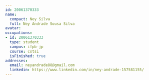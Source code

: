 ```yaml
---
id: 20061370333
name:
  compact: Ney Silva
  full: Ney Andrade Sousa Silva
avatar:
occupations:
- id: 20061370333
  type: student
  campus: ifpb-jp
  course: cstsi
  isFinished: true
addresses:
  email: neyandrade88@gmail.com
  linkedin: https://www.linkedin.com/in/ney-andrade-157581155/
---
```

